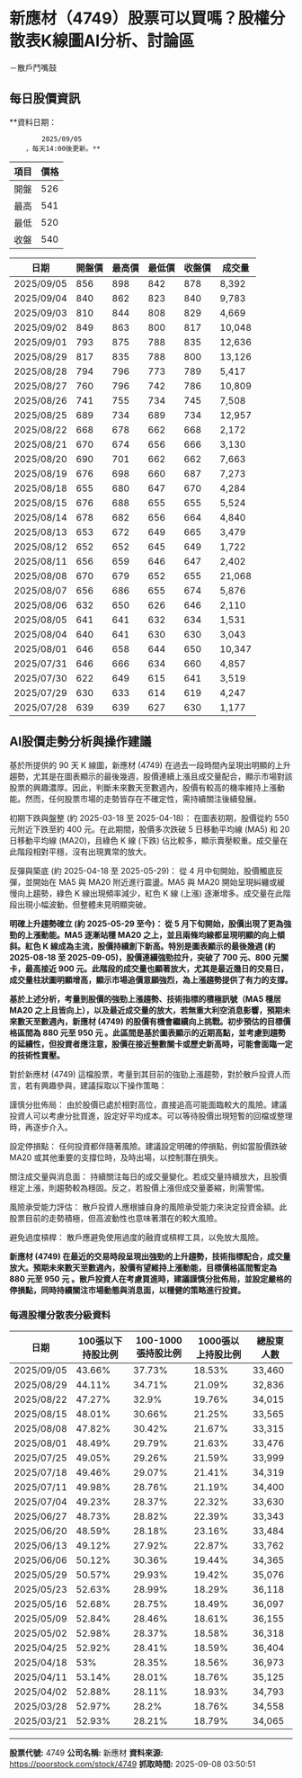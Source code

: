 # 新應材（4749）股票可以買嗎？股權分散表K線圖AI分析、討論區
－散戶鬥嘴鼓

## 每日股價資訊

**資料日期：
        
            2025/09/05
        ，每天14:00後更新。**

| 項目 | 價格 |
|------|------|
| 開盤 | 526 |
| 最高 | 541 |
| 最低 | 520 |
| 收盤 | 540 |

| 日期 | 開盤價 | 最高價 | 最低價 | 收盤價 | 成交量 |
|------|--------|--------|--------|--------|--------|
| 2025/09/05 | 856 | 898 | 842 | 878 | 8,392 |
| 2025/09/04 | 840 | 862 | 823 | 840 | 9,783 |
| 2025/09/03 | 810 | 844 | 808 | 829 | 4,669 |
| 2025/09/02 | 849 | 863 | 800 | 817 | 10,048 |
| 2025/09/01 | 793 | 875 | 788 | 835 | 12,636 |
| 2025/08/29 | 817 | 835 | 788 | 800 | 13,126 |
| 2025/08/28 | 794 | 796 | 773 | 789 | 5,417 |
| 2025/08/27 | 760 | 796 | 742 | 786 | 10,809 |
| 2025/08/26 | 741 | 755 | 734 | 745 | 7,508 |
| 2025/08/25 | 689 | 734 | 689 | 734 | 12,957 |
| 2025/08/22 | 668 | 678 | 662 | 668 | 2,172 |
| 2025/08/21 | 670 | 674 | 656 | 666 | 3,130 |
| 2025/08/20 | 690 | 701 | 662 | 662 | 7,663 |
| 2025/08/19 | 676 | 698 | 660 | 687 | 7,273 |
| 2025/08/18 | 655 | 680 | 647 | 670 | 4,284 |
| 2025/08/15 | 676 | 688 | 655 | 655 | 5,524 |
| 2025/08/14 | 678 | 682 | 656 | 664 | 4,840 |
| 2025/08/13 | 653 | 672 | 649 | 665 | 3,479 |
| 2025/08/12 | 652 | 652 | 645 | 649 | 1,722 |
| 2025/08/11 | 656 | 659 | 646 | 647 | 2,402 |
| 2025/08/08 | 670 | 679 | 652 | 655 | 21,068 |
| 2025/08/07 | 656 | 686 | 655 | 674 | 5,876 |
| 2025/08/06 | 632 | 650 | 626 | 646 | 2,110 |
| 2025/08/05 | 641 | 641 | 632 | 634 | 1,531 |
| 2025/08/04 | 640 | 641 | 630 | 630 | 3,043 |
| 2025/08/01 | 646 | 658 | 644 | 650 | 10,347 |
| 2025/07/31 | 646 | 666 | 634 | 660 | 4,857 |
| 2025/07/30 | 622 | 649 | 615 | 641 | 3,519 |
| 2025/07/29 | 630 | 633 | 614 | 619 | 4,247 |
| 2025/07/28 | 639 | 639 | 627 | 630 | 1,177 |

## AI股價走勢分析與操作建議

基於所提供的 90 天 K 線圖，新應材 (4749) 在過去一段時間內呈現出明顯的上升趨勢，尤其是在圖表顯示的最後幾週，股價連續上漲且成交量配合，顯示市場對該股票的興趣濃厚。因此，判斷未來數天至數週內，股價有較高的機率維持上漲動能。然而，任何股票市場的走勢皆存在不確定性，需持續關注後續發展。

初期下跌與盤整 (約 2025-03-18 至 2025-04-18)： 在圖表初期，股價從約 550 元附近下跌至約 400 元。在此期間，股價多次跌破 5 日移動平均線 (MA5) 和 20 日移動平均線 (MA20)，且綠色 K 線 (下跌) 佔比較多，顯示賣壓較重。成交量在此階段相對平穩，沒有出現異常的放大。

反彈與築底 (約 2025-04-18 至 2025-05-29)： 從 4 月中旬開始，股價觸底反彈，並開始在 MA5 與 MA20 附近進行震盪。MA5 與 MA20 開始呈現糾纏或緩慢向上趨勢，綠色 K 線出現頻率減少，紅色 K 線 (上漲) 逐漸增多。成交量在此階段出現小幅波動，但整體未見明顯突破。

**明確上升趨勢確立 (約 2025-05-29 至今)： 從 5 月下旬開始，股價出現了更為強勁的上漲動能。MA5 逐漸站穩 MA20 之上，並且兩條均線都呈現明顯的向上傾斜。紅色 K 線成為主流，股價持續創下新高。特別是圖表顯示的最後幾週 (約 2025-08-18 至 2025-09-05)，股價連續強勁拉升，突破了 700 元、800 元關卡，最高接近 900 元。此階段的成交量也顯著放大，尤其是最近幾日的交易日，成交量柱狀圖明顯增高，顯示市場追價意願強烈，為上漲趨勢提供了有力的支撐。**

**基於上述分析，考量到股價的強勁上漲趨勢、技術指標的積極訊號（MA5 穩居 MA20 之上且皆向上），以及最近成交量的放大，若無重大利空消息影響，預期未來數天至數週內，新應材 (4749) 的股價有機會繼續向上挑戰。初步預估的目標價格區間為 880 元至 950 元 。此區間是基於圖表顯示的近期高點，並考慮到趨勢的延續性，但投資者應注意，股價在接近整數關卡或歷史新高時，可能會面臨一定的技術性賣壓。**

對於新應材 (4749) 這檔股票，考量到其目前的強勁上漲趨勢，對於散戶投資人而言，若有興趣參與，建議採取以下操作策略：

謹慎分批佈局： 由於股價已處於相對高位，直接追高可能面臨較大的風險。建議投資人可以考慮分批買進，設定好平均成本。可以等待股價出現短暫的回檔或整理時，再逐步介入。

設定停損點： 任何投資都伴隨著風險。建議設定明確的停損點，例如當股價跌破 MA20 或其他重要的支撐位時，及時出場，以控制潛在損失。

關注成交量與消息面： 持續關注每日的成交量變化。若成交量持續放大，且股價穩定上漲，則趨勢較為穩固。反之，若股價上漲但成交量萎縮，則需警惕。

風險承受能力評估： 散戶投資人應根據自身的風險承受能力來決定投資金額。此股票目前的走勢積極，但高波動性也意味著潛在的較大風險。

避免過度槓桿： 散戶應避免使用過度的融資或槓桿工具，以免放大風險。

**新應材 (4749) 在最近的交易時段呈現出強勁的上升趨勢，技術指標配合，成交量放大。預期未來數天至數週內，股價有望維持上漲動能，目標價格區間暫定為 880 元至 950 元 。散戶投資人在考慮買進時，建議謹慎分批佈局，並設定嚴格的停損點，同時持續關注市場動態與消息面，以穩健的策略進行投資。**

### 每週股權分散表分級資料

| 日期 | 100張以下持股比例 | 100-1000張持股比例 | 1000張以上持股比例 | 總股東人數 |
|------|-------------------|--------------------|--------------------|----------|
| 2025/09/05 | 43.66% | 37.73% | 18.53% | 33,460 |
| 2025/08/29 | 44.11% | 34.71% | 21.09% | 32,836 |
| 2025/08/22 | 47.27% | 32.9% | 19.76% | 34,015 |
| 2025/08/15 | 48.01% | 30.66% | 21.25% | 33,565 |
| 2025/08/08 | 47.82% | 30.42% | 21.67% | 33,315 |
| 2025/08/01 | 48.49% | 29.79% | 21.63% | 33,476 |
| 2025/07/25 | 49.05% | 29.26% | 21.59% | 33,999 |
| 2025/07/18 | 49.46% | 29.07% | 21.41% | 34,319 |
| 2025/07/11 | 49.98% | 28.76% | 21.19% | 34,400 |
| 2025/07/04 | 49.23% | 28.37% | 22.32% | 33,630 |
| 2025/06/27 | 48.73% | 28.82% | 22.39% | 33,343 |
| 2025/06/20 | 48.59% | 28.18% | 23.16% | 33,484 |
| 2025/06/13 | 49.12% | 27.92% | 22.87% | 33,762 |
| 2025/06/06 | 50.12% | 30.36% | 19.44% | 34,365 |
| 2025/05/29 | 50.57% | 29.93% | 19.42% | 35,076 |
| 2025/05/23 | 52.63% | 28.99% | 18.29% | 36,118 |
| 2025/05/16 | 52.68% | 28.75% | 18.49% | 36,097 |
| 2025/05/09 | 52.84% | 28.46% | 18.61% | 36,155 |
| 2025/05/02 | 52.98% | 28.37% | 18.58% | 36,318 |
| 2025/04/25 | 52.92% | 28.41% | 18.59% | 36,404 |
| 2025/04/18 | 53% | 28.35% | 18.56% | 36,973 |
| 2025/04/11 | 53.14% | 28.01% | 18.76% | 35,125 |
| 2025/04/02 | 52.88% | 28.11% | 18.93% | 34,793 |
| 2025/03/28 | 52.97% | 28.2% | 18.76% | 34,558 |
| 2025/03/21 | 52.93% | 28.21% | 18.79% | 34,065 |

---

**股票代號:** 4749
**公司名稱:** 新應材
**資料來源:** https://poorstock.com/stock/4749
**抓取時間:** 2025-09-08 03:50:51